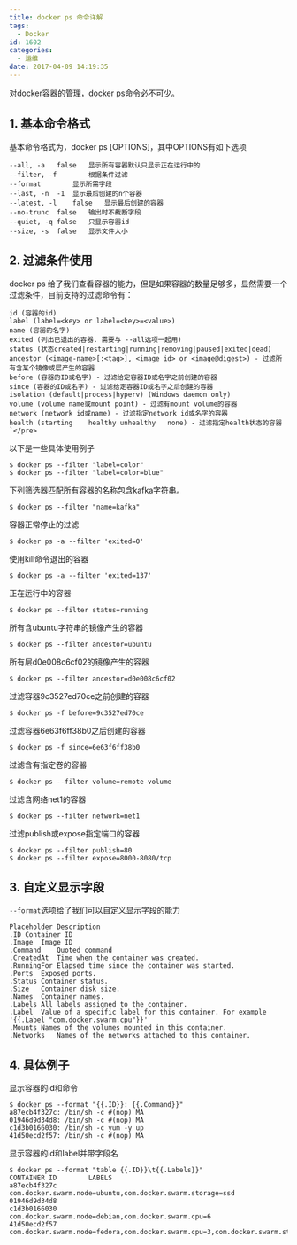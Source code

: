 ```yaml
---
title: docker ps 命令详解
tags:
  - Docker
id: 1602
categories:
  - 运维
date: 2017-04-09 14:19:35
---
```


对docker容器的管理，docker ps命令必不可少。
## 1. 基本命令格式
基本命令格式为，docker ps [OPTIONS]，其中OPTIONS有如下选项

    --all, -a	false	显示所有容器默认只显示正在运行中的
    --filter, -f	 	根据条件过滤
    --format	 	显示所需字段
    --last, -n	-1	显示最后创建的n个容器
    --latest, -l	false	显示最后创建的容器
    --no-trunc	false	输出时不截断字段
    --quiet, -q	false	只显示容器id
    --size, -s	false	显示文件大小
## 2. 过滤条件使用
docker ps 给了我们查看容器的能力，但是如果容器的数量足够多，显然需要一个过滤条件，目前支持的过滤命令有：
    
    id (容器的id)
    label (label=<key> or label=<key>=<value>)
    name (容器的名字)
    exited (列出已退出的容器. 需要与 --all选项一起用)
    status (状态created|restarting|running|removing|paused|exited|dead)
    ancestor (<image-name>[:<tag>], <image id> or <image@digest>) - 过滤所有含某个镜像或层产生的容器
    before (容器的ID或名字) - 过滤给定容器ID或名字之前创建的容器
    since (容器的ID或名字) - 过滤给定容器ID或名字之后创建的容器
    isolation (default|process|hyperv) (Windows daemon only)
    volume (volume name或mount point) - 过滤有mount volume的容器
    network (network id或name) - 过滤指定network id或名字的容器
    health (starting	healthy	unhealthy	none) - 过滤指定health状态的容器`</pre>
以下是一些具体使用例子
    
    $ docker ps --filter "label=color"
    $ docker ps --filter "label=color=blue"

下列筛选器匹配所有容器的名称包含kafka字符串。

    $ docker ps --filter "name=kafka"

容器正常停止的过滤

    $ docker ps -a --filter 'exited=0'
使用kill命令退出的容器

    $ docker ps -a --filter 'exited=137'
正在运行中的容器

    $ docker ps --filter status=running

所有含ubuntu字符串的镜像产生的容器

    $ docker ps --filter ancestor=ubuntu
所有层d0e008c6cf02的镜像产生的容器

    $ docker ps --filter ancestor=d0e008c6cf02
过滤容器9c3527ed70ce之前创建的容器

    $ docker ps -f before=9c3527ed70ce
过滤容器6e63f6ff38b0之后创建的容器

    $ docker ps -f since=6e63f6ff38b0
过滤含有指定卷的容器

    $ docker ps --filter volume=remote-volume
过滤含网络net1的容器

    $ docker ps --filter network=net1
过滤publish或expose指定端口的容器

    $ docker ps --filter publish=80
    $ docker ps --filter expose=8000-8080/tcp

## 3. 自定义显示字段
`--format`选项给了我们可以自定义显示字段的能力

    Placeholder	Description
    .ID	Container ID
    .Image	Image ID
    .Command	Quoted command
    .CreatedAt	Time when the container was created.
    .RunningFor	Elapsed time since the container was started.
    .Ports	Exposed ports.
    .Status	Container status.
    .Size	Container disk size.
    .Names	Container names.
    .Labels	All labels assigned to the container.
    .Label	Value of a specific label for this container. For example '{{.Label "com.docker.swarm.cpu"}}'
    .Mounts	Names of the volumes mounted in this container.
    .Networks	Names of the networks attached to this container.

## 4. 具体例子
显示容器的id和命令

    $ docker ps --format "{{.ID}}: {{.Command}}"
    a87ecb4f327c: /bin/sh -c #(nop) MA
    01946d9d34d8: /bin/sh -c #(nop) MA
    c1d3b0166030: /bin/sh -c yum -y up
    41d50ecd2f57: /bin/sh -c #(nop) MA

显示容器的id和label并带字段名

    $ docker ps --format "table {{.ID}}\t{{.Labels}}"
    CONTAINER ID        LABELS
    a87ecb4f327c        com.docker.swarm.node=ubuntu,com.docker.swarm.storage=ssd
    01946d9d34d8
    c1d3b0166030        com.docker.swarm.node=debian,com.docker.swarm.cpu=6
    41d50ecd2f57        com.docker.swarm.node=fedora,com.docker.swarm.cpu=3,com.docker.swarm.storage=ssd
    